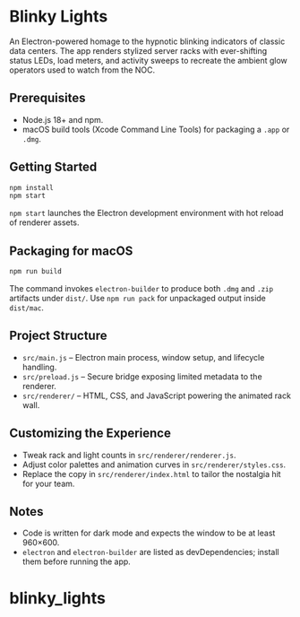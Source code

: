# Blinky Lights

An Electron-powered homage to the hypnotic blinking indicators of classic data centers. The app renders stylized server racks with ever-shifting status LEDs, load meters, and activity sweeps to recreate the ambient glow operators used to watch from the NOC.

## Prerequisites
- Node.js 18+ and npm.
- macOS build tools (Xcode Command Line Tools) for packaging a `.app` or `.dmg`.

## Getting Started
```bash
npm install
npm start
```
`npm start` launches the Electron development environment with hot reload of renderer assets.

## Packaging for macOS
```bash
npm run build
```
The command invokes `electron-builder` to produce both `.dmg` and `.zip` artifacts under `dist/`. Use `npm run pack` for unpackaged output inside `dist/mac`.

## Project Structure
- `src/main.js` – Electron main process, window setup, and lifecycle handling.
- `src/preload.js` – Secure bridge exposing limited metadata to the renderer.
- `src/renderer/` – HTML, CSS, and JavaScript powering the animated rack wall.

## Customizing the Experience
- Tweak rack and light counts in `src/renderer/renderer.js`.
- Adjust color palettes and animation curves in `src/renderer/styles.css`.
- Replace the copy in `src/renderer/index.html` to tailor the nostalgia hit for your team.

## Notes
- Code is written for dark mode and expects the window to be at least 960×600.
- `electron` and `electron-builder` are listed as devDependencies; install them before running the app.
# blinky_lights
